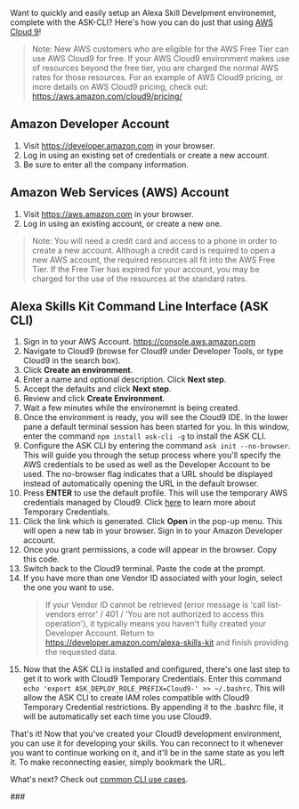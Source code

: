 Want to quickly and easily setup an Alexa Skill Develpment environemnt, complete with the ASK-CLI?  Here's how you can do just that using [AWS Cloud 9](https://aws.amazon.com/cloud9/)!

> Note: New AWS customers who are eligible for the AWS Free Tier can use AWS Cloud9 for free. If your AWS Cloud9 environment makes use of resources beyond the free tier, you are charged the normal AWS rates for those resources.  For an example of AWS Cloud9 pricing, or more details on AWS Cloud9 pricing, check out: https://aws.amazon.com/cloud9/pricing/

## Amazon Developer Account

1. Visit https://developer.amazon.com in your browser.
1. Log in using an existing set of credentials or create a new account.
1. Be sure to enter all the company information.

## Amazon Web Services (AWS) Account

1. Visit https://aws.amazon.com in your browser.
1. Log in using an existing account, or create a new one.
> Note: You will need a credit card and access to a phone in order to create a new account.  Although a credit card is required to open a new AWS account, the required resources all fit into the AWS Free Tier.  If the Free Tier has expired for your account, you may be charged for the use of the resources at the standard rates.

## Alexa Skills Kit Command Line Interface (ASK CLI)

1. Sign in to your AWS Account.  https://console.aws.amazon.com
1. Navigate to Cloud9 (browse for Cloud9 under Developer Tools, or type Cloud9 in the search box).
1. Click **Create an environment**.
1. Enter a name and optional description.  Click **Next step**.
1. Accept the defaults and click **Next step**.
1. Review and click **Create Environment**.
1. Wait a few minutes while the environemnt is being created.
1. Once the environment is ready, you will see the Cloud9 IDE.  In the lower pane a default terminal session has been started for you.  In this window, enter the command `npm install ask-cli -g` to install the ASK CLI.
1. Configure the ASK CLI by entering the command `ask init --no-browser`.  This will guide you through the setup process where you'll specify the AWS credentials to be used as well as the Developer Account to be used.  The no-browser flag indicates that a URL should be displayed instead of automatically opening the URL in the default browser.
1. Press **ENTER** to use the default profile.  This will use the temporary AWS credentials managed by Cloud9.  Click [here](https://docs.aws.amazon.com/cloud9/latest/user-guide/auth-and-access-control.html#auth-and-access-control-temporary-managed-credentials) to learn more about Temporary Credentials.
1. Click the link which is generated.  Click **Open** in the pop-up menu.  This will open a new tab in your browser.  Sign in to your Amazon Developer account.
1. Once you grant permissions, a code will appear in the browser. Copy this code.
1. Switch back to the Cloud9 terminal.  Paste the code at the prompt.
1. If you have more than one Vendor ID associated with your login, select the one you want to use.
   > If your Vendor ID cannot be retrieved (error message is 'call list-vendors error' / 401 / 'You are not authorized to access this operation'), it typically means you haven't fully created your Developer Account.  Return to https://developer.amazon.com/alexa-skills-kit and finish providing the requested data.
1. Now that the ASK CLI is installed and configured, there's one last step to get it to work with Cloud9 Temporary Credentials.  Enter this command `echo 'export ASK_DEPLOY_ROLE_PREFIX=Cloud9-' >> ~/.bashrc`.  This will allow the ASK CLI to create IAM roles compatible with Cloud9 Temporary Credential restrictions.  By appending it to the .bashrc file, it will be automatically set each time you use Cloud9.

That's it!  Now that you've created your Cloud9 development environment, you can use it for developing your skills.  You can reconnect to it whenever you want to continue working on it, and it'll be in the same state as you left it.  To make reconnecting easier, simply bookmark the URL.

What's next?  Check out [common CLI use cases](./common-cli-use-cases.md).

\###